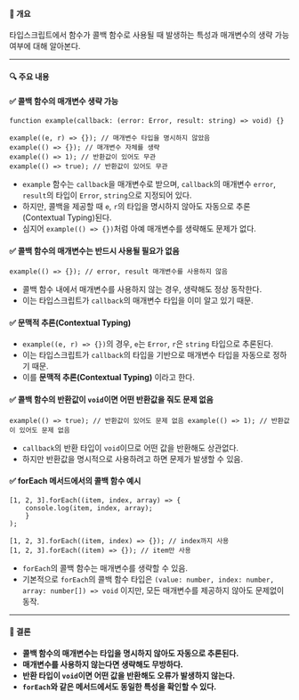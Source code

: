 #### **📌 개요**

타입스크립트에서 함수가 콜백 함수로 사용될 때 발생하는 특성과 매개변수의 생략 가능 여부에 대해 알아본다.

---

#### **🔍 주요 내용**

#### ✅ **콜백 함수의 매개변수 생략 가능**
```
function example(callback: (error: Error, result: string) => void) {}  

example((e, r) => {}); // 매개변수 타입을 명시하지 않았음 
example(() => {}); // 매개변수 자체를 생략 
example(() => 1); // 반환값이 있어도 무관 
example(() => true); // 반환값이 있어도 무관
```


- `example` 함수는 `callback`을 매개변수로 받으며, `callback`의 매개변수 `error`, `result`의 타입이 `Error`, `string`으로 지정되어 있다.
- 하지만, 콜백을 제공할 때 `e`, `r`의 타입을 명시하지 않아도 자동으로 추론(Contextual Typing)된다.
- 심지어 `example(() => {})`처럼 아예 매개변수를 생략해도 문제가 없다.

#### ✅ **콜백 함수의 매개변수는 반드시 사용될 필요가 없음**

`example(() => {}); // error, result 매개변수를 사용하지 않음`

- 콜백 함수 내에서 매개변수를 사용하지 않는 경우, 생략해도 정상 동작한다.
- 이는 타입스크립트가 `callback`의 매개변수 타입을 이미 알고 있기 때문.

#### ✅ **문맥적 추론(Contextual Typing)**

- `example((e, r) => {})`의 경우, `e`는 `Error`, `r`은 `string` 타입으로 추론된다.
- 이는 타입스크립트가 `callback`의 타입을 기반으로 매개변수 타입을 자동으로 정하기 때문.
- 이를 **문맥적 추론(Contextual Typing)** 이라고 한다.

#### ✅ **콜백 함수의 반환값이 `void`이면 어떤 반환값을 줘도 문제 없음**

`example(() => true); // 반환값이 있어도 문제 없음 example(() => 1); // 반환값이 있어도 문제 없음`

- `callback`의 반환 타입이 `void`이므로 어떤 값을 반환해도 상관없다.
- 하지만 반환값을 명시적으로 사용하려고 하면 문제가 발생할 수 있음.

#### ✅ **forEach 메서드에서의 콜백 함수 예시**
```
[1, 2, 3].forEach((item, index, array) => {   
	console.log(item, index, array); 
	}
);

[1, 2, 3].forEach((item, index) => {}); // index까지 사용 
[1, 2, 3].forEach((item) => {}); // item만 사용
```
- `forEach`의 콜백 함수는 매개변수를 생략할 수 있음.
- 기본적으로 `forEach`의 콜백 함수 타입은 `(value: number, index: number, array: number[]) => void` 이지만, 모든 매개변수를 제공하지 않아도 문제없이 동작.

---

#### **📌 결론**

- **콜백 함수의 매개변수는 타입을 명시하지 않아도 자동으로 추론된다.**
- **매개변수를 사용하지 않는다면 생략해도 무방하다.**
- **반환 타입이 `void`이면 어떤 값을 반환해도 오류가 발생하지 않는다.**
- **`forEach`와 같은 메서드에서도 동일한 특성을 확인할 수 있다.**